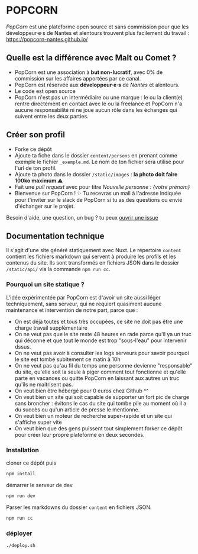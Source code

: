 # POPCORN

_PopCorn_ est une plateforme open source et sans commission pour que les développeur·e·s de Nantes et alentours trouvent plus facilement du travail : https://popcorn-nantes.github.io/

## Quelle est la différence avec Malt ou Comet ?

- PopCorn est une association à **but non-lucratif**, avec 0% de commission sur les affaires apportées par ce canal.
- PopCorn est réservée aux **développeur·e·s** de _Nantes_ et alentours.
- Le code est open source
- PopCorn n'est pas un intermédiaire ou une marque : le ou la client(e) rentre directement en contact avec le ou la freelance et PopCorn n'a aucune responsabilité ni ne joue aucun rôle dans les échanges qui suivent entre les deux parties.

## Créer son profil

- Forke ce dépôt
- Ajoute ta fiche dans le dossier `content/persons` en prenant comme exemple le fichier `_exemple.md`. Le nom de ton fichier sera utilisé pour l'url de ton profil.
- Ajoute ta photo dans le dossier `/static/images` : **la photo doit faire 100ko maximum ⚠️**
- Fait une _pull request_ avec pour titre _Nouvelle personne : {votre prénom}_
- Bienvenue sur PopCorn ! ✨ Tu recevras un mail à l'adresse indiquée pour t'inviter sur le slack de PopCorn si tu as des questions ou envie d'échanger sur le projet.

Besoin d'aide, une question, un bug ? tu peux [ouvrir une issue](https://github.com/popcorn-nantes/popcorn-nantes/issues/new)

## Documentation technique

Il s'agit d'une site généré statiquement avec Nuxt. Le répertoire `content` contient les fichiers markdown qui servent à produire les profils et les contenus du site. Ils sont transformés en fichiers JSON dans le dossier `/static/api/` via la commande `npm run cc`.

### Pourquoi un site statique ?

L'idée expérimentée par PopCorn est d'avoir un site aussi léger techniquement, sans serveur, qui ne requiert quasiment aucune maintenance et intervention de notre part, parce que :

- On est déjà toutes et tous très occupées, ce site ne doit pas être une charge travail supplémentaire
- On ne veut pas que le site reste 48 heures en rade parce qu'il ya un truc qui déconne et que tout le monde est trop "sous-l'eau" pour intervenir dssus.
- On ne veut pas avoir à consulter les logs serveurs pour savoir pourquoi le site est tombé subitement ce matin à 10h
- On ne veut pas qu'au fil du temps une personne devienne "responsable" du site, qu'elle soit la seule à piger comment tout fonctionne et qu'elle parte en vacances ou quitte PopCorn en laissant aux autres un truc qu'ils ne maitrisent pas.
- On veut bien être hébergé pour 0 euros chez Github ^^
- On veut bien un site qui soit capable de supporter un fort pic de charge sans broncher : évitons le cas du site qui tombe pile au moment où il a du succès ou qu'un article de presse le mentionne.
- On veut bien un moteur de recherche super-rapide et un site qui s'affiche super vite
- On veut bien que des gens puissent tout simplement forker ce dépôt pour créer leur propre plateforme en deux secondes.

### Installation

cloner ce dépôt puis

```sh
npm install
```

démarrer le serveur de dev

```sh
npm run dev
```

Parser les markdowns du dossier `content` en fichiers JSON.

```sh
npm run cc
```

### déployer

```sh
./deploy.sh
```
